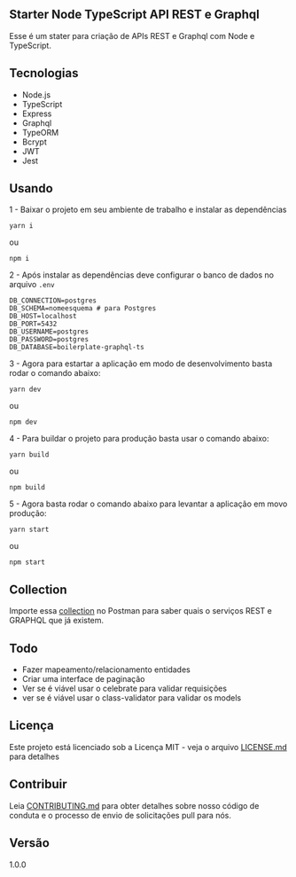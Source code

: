 ## Starter Node TypeScript API REST e Graphql

Esse é um stater para criação de APIs REST e Graphql com Node e TypeScript.

## Tecnologias

- Node.js
- TypeScript
- Express
- Graphql
- TypeORM
- Bcrypt
- JWT
- Jest

## Usando

1 - Baixar o projeto em seu ambiente de trabalho e instalar as dependências

```
yarn i
```

ou

```
npm i
```

2 - Após instalar as dependências deve configurar o banco de dados no arquivo <code>.env</code>

```
DB_CONNECTION=postgres
DB_SCHEMA=nomeesquema # para Postgres
DB_HOST=localhost
DB_PORT=5432
DB_USERNAME=postgres
DB_PASSWORD=postgres
DB_DATABASE=boilerplate-graphql-ts
```

3 - Agora para estartar a aplicação em modo de desenvolvimento basta rodar o comando abaixo:

```
yarn dev
```

ou

```
npm dev
```

4 - Para buildar o projeto para produção basta usar o comando abaixo:

```
yarn build
```

ou

```
npm build
```

5 - Agora basta rodar o comando abaixo para levantar a aplicação em movo produção:

```
yarn start
```

ou

```
npm start
```

## Collection

Importe essa [collection](postman_collection.json) no Postman para saber quais o serviços REST e GRAPHQL que já existem.

## Todo

- Fazer mapeamento/relacionamento entidades
- Criar uma interface de paginação
- Ver se é viável usar o celebrate para validar requisições
- ver se é viável usar o class-validator para validar os models

## Licença

Este projeto está licenciado sob a Licença MIT - veja o arquivo [LICENSE.md](LICENSE.md) para detalhes

## Contribuir

Leia [CONTRIBUTING.md](CONTRIBUTING.md) para obter detalhes sobre nosso código de conduta e o processo de envio de solicitações pull para nós.

## Versão

1.0.0

